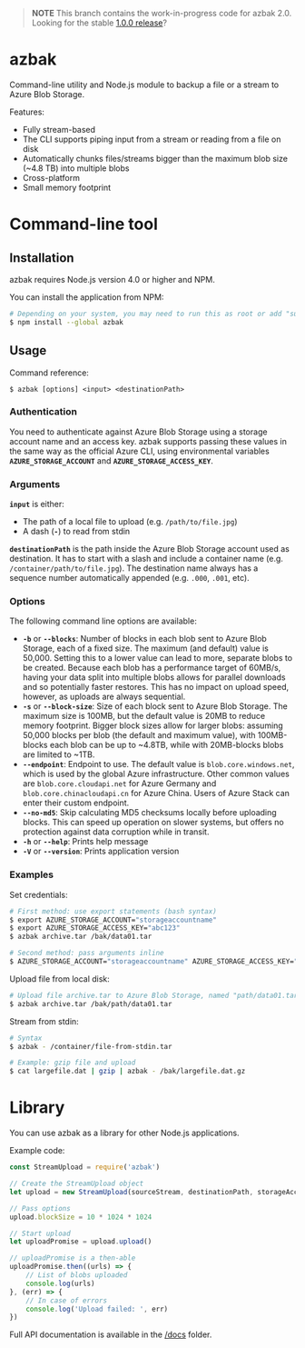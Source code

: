 > **NOTE** This branch contains the work-in-progress code for azbak 2.0.
> Looking for the stable [1.0.0 release](https://github.com/EgoAleSum/azbak.js/tree/v1.0.0)?

# azbak

Command-line utility and Node.js module to backup a file or a stream to Azure Blob Storage.

Features:

- Fully stream-based
- The CLI supports piping input from a stream or reading from a file on disk
- Automatically chunks files/streams bigger than the maximum blob size (~4.8 TB) into multiple blobs
- Cross-platform
- Small memory footprint

# Command-line tool

## Installation

azbak requires Node.js version 4.0 or higher and NPM.

You can install the application from NPM:

````sh
# Depending on your system, you may need to run this as root or add "sudo"
$ npm install --global azbak
````

## Usage

Command reference:

````
$ azbak [options] <input> <destinationPath>
````

### Authentication

You need to authenticate against Azure Blob Storage using a storage account name and an access key. azbak supports passing these values in the same way as the official Azure CLI, using environmental variables **`AZURE_STORAGE_ACCOUNT`** and **`AZURE_STORAGE_ACCESS_KEY`**.

### Arguments

**`input`** is either:
- The path of a local file to upload (e.g. `/path/to/file.jpg`)
- A dash (**`-`**) to read from stdin

**`destinationPath`** is the path inside the Azure Blob Storage account used as destination. It has to start with a slash and include a container name (e.g. `/container/path/to/file.jpg`). The destination name always has a sequence number automatically appended (e.g. `.000`, `.001`, etc).

### Options

The following command line options are available:

- **`-b`** or **`--blocks`**: Number of blocks in each blob sent to Azure Blob Storage, each of a fixed size. The maximum (and default) value is 50,000. Setting this to a lower value can lead to more, separate blobs to be created. Because each blob has a performance target of 60MB/s, having your data split into multiple blobs allows for parallel downloads and so potentially faster restores. This has no impact on upload speed, however, as uploads are always sequential.
- **`-s`** or **`--block-size`**: Size of each block sent to Azure Blob Storage. The maximum size is 100MB, but the default value is 20MB to reduce memory footprint. Bigger block sizes allow for larger blobs: assuming 50,000 blocks per blob (the default and maximum value), with 100MB-blocks each blob can be up to ~4.8TB, while with 20MB-blocks blobs are limited to ~1TB.
- **`--endpoint`**: Endpoint to use. The default value is `blob.core.windows.net`, which is used by the global Azure infrastructure. Other common values are `blob.core.cloudapi.net` for Azure Germany and `blob.core.chinacloudapi.cn` for Azure China. Users of Azure Stack can enter their custom endpoint.
- **`--no-md5`**: Skip calculating MD5 checksums locally before uploading blocks. This can speed up operation on slower systems, but offers no protection against data corruption while in transit.
- **`-h`** or **`--help`**: Prints help message
- **`-V`** or **`--version`**: Prints application version

### Examples

Set credentials:

````sh
# First method: use export statements (bash syntax)
$ export AZURE_STORAGE_ACCOUNT="storageaccountname"
$ export AZURE_STORAGE_ACCESS_KEY="abc123"
$ azbak archive.tar /bak/data01.tar

# Second method: pass arguments inline
$ AZURE_STORAGE_ACCOUNT="storageaccountname" AZURE_STORAGE_ACCESS_KEY="abc123" azbak archive.tar /bak/data01.tar
````

Upload file from local disk:

````sh
# Upload file archive.tar to Azure Blob Storage, named "path/data01.tar" inside the Storage Account "bak"
$ azbak archive.tar /bak/path/data01.tar
````

Stream from stdin:

````sh
# Syntax
$ azbak - /container/file-from-stdin.tar

# Example: gzip file and upload
$ cat largefile.dat | gzip | azbak - /bak/largefile.dat.gz
````

# Library

You can use azbak as a library for other Node.js applications.

Example code:

````js
const StreamUpload = require('azbak')

// Create the StreamUpload object
let upload = new StreamUpload(sourceStream, destinationPath, storageAccountName, storageAccountKey)

// Pass options
upload.blockSize = 10 * 1024 * 1024

// Start upload
let uploadPromise = upload.upload()

// uploadPromise is a then-able
uploadPromise.then((urls) => {
    // List of blobs uploaded
    console.log(urls)
}, (err) => {
    // In case of errors
    console.log('Upload failed: ', err)
})
````

Full API documentation is available in the [/docs](docs) folder.
